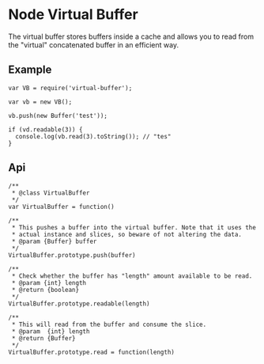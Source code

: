 # Node Virtual Buffer

The virtual buffer stores buffers inside a cache and allows you to read from
the "virtual" concatenated buffer in an efficient way.

## Example

    var VB = require('virtual-buffer');

    var vb = new VB();

    vb.push(new Buffer('test'));

    if (vd.readable(3)) {
      console.log(vb.read(3).toString()); // "tes"
    }


## Api

    /**
     * @class VirtualBuffer
     */
    var VirtualBuffer = function()

    /**
     * This pushes a buffer into the virtual buffer. Note that it uses the
     * actual instance and slices, so beware of not altering the data.
     * @param {Buffer} buffer
     */
    VirtualBuffer.prototype.push(buffer)

    /**
     * Check whether the buffer has "length" amount available to be read.
     * @param {int} length
     * @return {boolean}
     */
    VirtualBuffer.prototype.readable(length)

    /**
     * This will read from the buffer and consume the slice.
     * @param  {int} length
     * @return {Buffer}
     */
    VirtualBuffer.prototype.read = function(length)
